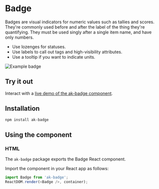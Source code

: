 # Badge

Badges are visual indicators for numeric values such as tallies and scores. They're commonly used before and after the label of the thing they're quantifying.
They must be used singly after a single item name, and have only numbers.

* Use lozenges for statuses.
* Use labels to call out tags and high-visibility attributes.
* Use a tooltip if you want to indicate units.

![Example badge](https://bytebucket.org/atlassian/atlaskit/raw/@BITBUCKET_COMMIT@/packages/ak-badge/docs/badge.png)

## Try it out

Interact with a [live demo of the ak-badge component](https://aui-cdn.atlassian.com/atlaskit/stories/ak-badge/@VERSION@/).

## Installation

```sh
npm install ak-badge
```

## Using the component

### HTML

The `ak-badge` package exports the Badge React component.

Import the component in your React app as follows:

```javascript
import Badge from 'ak-badge';
ReactDOM.render(<Badge />, container);
```
